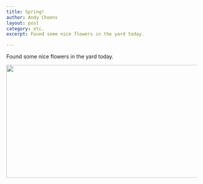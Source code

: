 ```yaml
---
title: Spring!
author: Andy Choens
layout: post
category: etc.
excerpt: Found some nice flowers in the yard today.

---
```


Found some nice flowers in the yard today.

<img style=" display: block; margin: auto; cursor: zoom-in"
src="https://lh3.googleusercontent.com/OcOEat7CKk36CeDAWLi4C0ptuT04IUORKV0QUVTr2vs=w2160-h1222-no"
width="530" height="300" >
